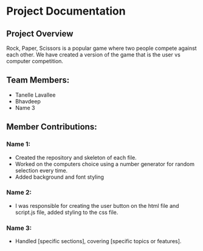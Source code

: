 # Project Documentation

## Project Overview

Rock, Paper, Scissors is a popular game where two people compete against each other. We have created a version of the game that is the user vs computer competition. 

## Team Members:

-   Tanelle Lavallee
-   Bhavdeep
-   Name 3

## Member Contributions:

### Name 1:

-   Created the repository and skeleton of each file.
-   Worked on the computers choice using a number generator for random selection every time.
-   Added background and font styling


### Name 2:

-   I was responsible for creating the user button on the html file and script.js file, added styling to the css file.

### Name 3:

-   Handled [specific sections], covering [specific topics or features].
